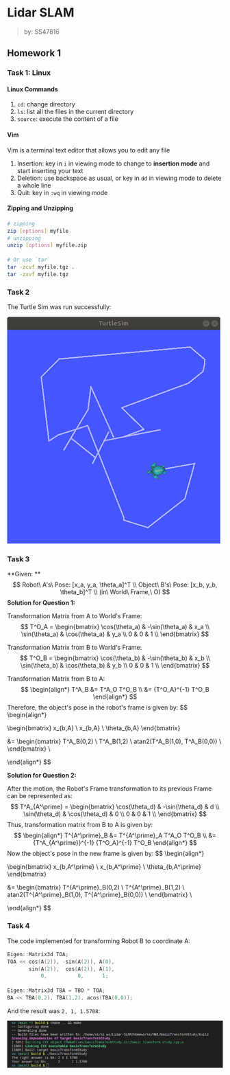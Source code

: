 # Lidar SLAM 

> by: SS47816

## Homework 1

### Task 1: Linux

#### Linux Commands

1. `cd`: change directory
2. `ls`: list all the files in the current directory
3. `source`: execute the content of a file

#### Vim

Vim is a terminal text editor that allows you to edit any file

1. Insertion: key in `i` in viewing mode to change to **insertion mode** and start inserting your text
2. Deletion: use backspace as usual, or key in `dd` in viewing mode to delete a whole line
3. Quit: key in `:wq` in viewing mode

#### Zipping and Unzipping

```bash
# zipping
zip [options] myfile
# unzipping
unzip [options] myfile.zip

# Or use `tar`
tar -zcvf myfile.tgz .
tar -zxvf myfile.tgz
```



### Task 2

The Turtle Sim was run successfully:

![turtlesim](pics/turtlesim.png)



### Task 3

**Given: **
$$
Robot\ A's\ Pose: [x_a, y_a, \theta_a]^T \\
Object\ B's\ Pose: [x_b, y_b, \theta_b]^T \\
(in\ World\ Frame,\ O)
$$
**Solution for Question 1:** 

Transformation Matrix from A to World's Frame:
$$
T^O_A = 
\begin{bmatrix} 
\cos(\theta_a) & -\sin(\theta_a) & x_a \\
\sin(\theta_a) & \cos(\theta_a) & y_a \\
0 & 0 & 1 \\
\end{bmatrix}
$$

Transformation Matrix from B to World's Frame:
$$
T^O_B = 
\begin{bmatrix} 
\cos(\theta_b) & -\sin(\theta_b) & x_b \\
\sin(\theta_b) & \cos(\theta_b) & y_b \\
0 & 0 & 1 \\
\end{bmatrix}
$$

Transformation Matrix from B to A:
$$
\begin{align*}
T^A_B &= T^A_O T^O_B \\
&= {T^O_A}^{-1} T^O_B
\end{align*}
$$
Therefore, the object's pose in the robot's frame is given by:
$$
\begin{align*}

\begin{bmatrix} 
x_{b,A} \\
x_{b,A} \\
\theta_{b,A}
\end{bmatrix}

&= \begin{bmatrix} 
T^A_B(0,2) \\
T^A_B(1,2) \\
atan2(T^A_B(1,0), T^A_B(0,0)) \\
\end{bmatrix} \\

\end{align*}
$$



**Solution for Question 2:** 

After the motion, the Robot's Frame transformation to its previous Frame can be represented as:
$$
T^A_{A^\prime} = 
\begin{bmatrix} 
\cos(\theta_d) & -\sin(\theta_d) & d \\
\sin(\theta_d) & \cos(\theta_d) & 0 \\
0 & 0 & 1 \\
\end{bmatrix}
$$
Thus, transformation matrix from B to A is given by:
$$
\begin{align*}
T^{A^\prime}_B &= T^{A^\prime}_A T^A_O T^O_B \\
&= {T^A_{A^\prime}}^{-1} {T^O_A}^{-1} T^O_B
\end{align*}
$$
Now the object's pose in the new frame is given by:
$$
\begin{align*}

\begin{bmatrix} 
x_{b,A^\prime} \\
x_{b,A^\prime} \\
\theta_{b,A^\prime}
\end{bmatrix}

&= \begin{bmatrix} 
T^{A^\prime}_B(0,2) \\
T^{A^\prime}_B(1,2) \\
atan2(T^{A^\prime}_B(1,0), T^{A^\prime}_B(0,0)) \\
\end{bmatrix} \\

\end{align*}
$$




### Task 4

The code implemented for transforming Robot B to coordinate A:

```c++
Eigen::Matrix3d TOA;
TOA << cos(A(2)), -sin(A(2)), A(0),
	   sin(A(2)),  cos(A(2)), A(1),
           0,          0,      1;

Eigen::Matrix3d TBA = TBO * TOA;
BA << TBA(0,2), TBA(1,2), acos(TBA(0,0));
```

And the result was `2, 1, 1.5708`:

![code_result](pics/code_result.png)

